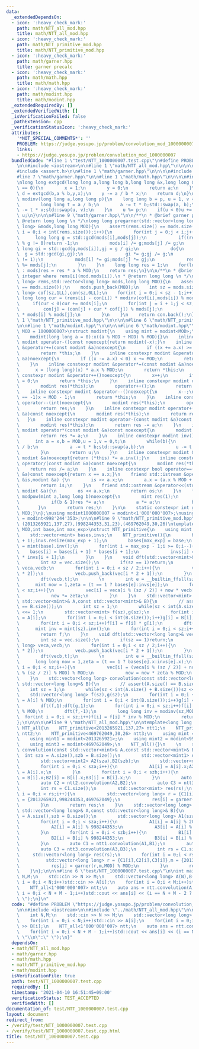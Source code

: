 ```yaml
---
data:
  _extendedDependsOn:
  - icon: ':heavy_check_mark:'
    path: math/NTT_all_mod.hpp
    title: math/NTT_all_mod.hpp
  - icon: ':heavy_check_mark:'
    path: math/NTT_primitive_mod.hpp
    title: math/NTT_primitive_mod.hpp
  - icon: ':heavy_check_mark:'
    path: math/garner.hpp
    title: garner precalc
  - icon: ':heavy_check_mark:'
    path: math/math.hpp
    title: math/math.hpp
  - icon: ':heavy_check_mark:'
    path: math/modint.hpp
    title: math/modint.hpp
  _extendedRequiredBy: []
  _extendedVerifiedWith: []
  _isVerificationFailed: false
  _pathExtension: cpp
  _verificationStatusIcon: ':heavy_check_mark:'
  attributes:
    '*NOT_SPECIAL_COMMENTS*': ''
    PROBLEM: https://judge.yosupo.jp/problem/convolution_mod_1000000007
    links:
    - https://judge.yosupo.jp/problem/convolution_mod_1000000007
  bundledCode: "#line 1 \"test/NTT_1000000007.test.cpp\"\n#define PROBLEM \"https://judge.yosupo.jp/problem/convolution_mod_1000000007\"\
    \n\n#include <iostream>\n\n#line 1 \"math/NTT_all_mod.hpp\"\n\n\n\n#include <vector>\n\
    #include <assert.h>\n\n#line 1 \"math/garner.hpp\"\n\n\n\n#include <numeric>\n\
    #line 7 \"math/garner.hpp\"\n\n#line 1 \"math/math.hpp\"\n\n\n\n#include <algorithm>\n\
    \nlong long extgcd(long long a,long long b,long long &x,long long &y){\n    if(b\
    \ == 0){\n        x = 1;\n        y = 0;\n        return a;\n    }\n    long long\
    \ d = extgcd(b,a % b,y,x);\n    y -= a / b * x;\n    return d;\n}\n\nlong long\
    \ modinv(long long a,long long p){\n    long long b = p, u = 1, v = 0;\n    while(b){\n\
    \        long long t = a / b;\n        a -= t * b;std::swap(a, b);\n        u\
    \ -= t * v;std::swap(u, v);\n    }\n    u %= p;\n    if(u < 0)u += p;\n    return\
    \ u;\n}\n\n\n#line 9 \"math/garner.hpp\"\n\n/**\n * @brief garner precalc\n *\
    \ @return long long \n */\nlong long pregarner(std::vector<long long> &rems,std::vector<long\
    \ long> &mods,long long MOD){\n    assert(rems.size() == mods.size());\n    for(int\
    \ i = 0;i < int(rems.size());i++){\n        for(int j = 0;j < i;j++){\n      \
    \      long long g = std::gcd(mods[i],mods[j]);\n            if((rems[i] - rems[j])\
    \ % g != 0)return -1;\n            mods[i] /= g;mods[j] /= g;\n            long\
    \ long gi = std::gcd(g,mods[i]),gj = g / gi;\n            do{\n              \
    \  g = std::gcd(gi,gj);\n                gi *= g;gj /= g;\n            }while(g\
    \ != 1);\n            mods[i] *= gi;mods[j] *= gj;\n            rems[i] %= mods[i];rems[j]\
    \ %= mods[j];\n        }\n    }\n    long long res = 1;\n    for(long long &a\
    \ : mods)res = res * a % MOD;\n    return res;\n}\n\n/**\n * @brief returns a\
    \ integer where rems[i](mod.mods[i]).\n * @return long long \n */\nlong long garner(std::vector<long\
    \ long> rems,std::vector<long long> mods,long long MOD){\n    assert(rems.size()\
    \ == mods.size());\n    mods.push_back(MOD);\n    int sz = mods.size();\n    std::vector<long\
    \ long> cof(sz,1LL),con(sz,0LL);\n    for(int i = 0;i < sz - 1;i++){\n       \
    \ long long cur = (rems[i] - con[i]) * modinv(cof[i],mods[i]) % mods[i];\n   \
    \     if(cur < 0)cur += mods[i];\n        for(int j = i + 1;j < sz;j++){\n   \
    \         con[j] = (con[j] + cur * cof[j]) % mods[j];\n            cof[j] = cof[j]\
    \ * mods[i] % mods[j];\n        }\n    }\n    return con.back();\n}\n\n\n#line\
    \ 1 \"math/NTT_primitive_mod.hpp\"\n\n\n\n#line 6 \"math/NTT_primitive_mod.hpp\"\
    \n\n#line 1 \"math/modint.hpp\"\n\n\n\n#line 6 \"math/modint.hpp\"\n\ntemplate<int\
    \ MOD = 1000000007>\nstruct modint{\n    using mint = modint<MOD>;\n    int x;\n\
    \    modint(long long a = 0):x((a % MOD + MOD) % MOD){}\n    inline constexpr\
    \ modint operator-()const noexcept{return modint(-x);}\n    inline constexpr modint\
    \ &operator+=(const modint &a)noexcept{\n        if ((x += a.x) >= MOD) x -= MOD;\n\
    \        return *this;\n    }\n    inline constexpr modint &operator-=(const modint\
    \ &a)noexcept{\n        if ((x -= a.x) < 0) x += MOD;\n        return *this;\n\
    \    }\n    inline constexpr modint &operator*=(const modint &a)noexcept{\n  \
    \      x = (long long)(x) * a.x % MOD;\n        return *this;\n    }\n    inline\
    \ constexpr modint &operator++()noexcept{\n        x++;\n        if(x == MOD)x\
    \ = 0;\n        return *this;\n    }\n    inline constexpr modint operator++(int)noexcept{\n\
    \        modint res(*this);\n        operator++();\n        return res;\n    }\n\
    \    inline constexpr modint &operator--()noexcept{\n        x--;\n        if(x\
    \ == -1)x = MOD - 1;\n        return *this;\n    }\n    inline constexpr modint\
    \ operator--(int)noexcept{\n        modint res(*this);\n        operator--();\n\
    \        return res;\n    }\n    inline constexpr modint operator+(const modint\
    \ &a)const noexcept{\n        modint res(*this);\n        return res += a;\n \
    \   }\n    inline constexpr modint operator-(const modint &a)const noexcept{\n\
    \        modint res(*this);\n        return res -= a;\n    }\n    inline constexpr\
    \ modint operator*(const modint &a)const noexcept{\n        modint res(*this);\n\
    \        return res *= a;\n    }\n    inline constexpr modint inv()const{\n  \
    \      int a = x,b = MOD,u = 1,v = 0,t;\n        while(b){\n            t = a\
    \ / b;\n            a -= t * b;std::swap(a,b);\n            u -= t * v;std::swap(u,v);\n\
    \        }\n        return u;\n    }\n    inline constexpr modint &operator/=(const\
    \ modint &a)noexcept{return (*this) *= a.inv();}\n    inline constexpr modint\
    \ operator/(const modint &a)const noexcept{\n        modint res(*this);\n    \
    \    return res /= a;\n    }\n    inline constexpr bool operator==(const modint\
    \ &a)const noexcept{return x == a.x;}\n    friend std::istream &operator>>(std::istream\
    \ &is,modint &a) {\n        is >> a.x;\n        a.x = (a.x % MOD + MOD) % MOD;\n\
    \        return is;\n    }\n    friend std::ostream &operator<<(std::ostream &os,const\
    \ modint &a){\n        os << a.x;\n        return os;\n    }\n    friend mint\
    \ modpow(mint a,long long b)noexcept{\n        mint res(1);\n        while(b){\n\
    \            if(b & 1)res *= a;\n            a *= a;\n            b >>= 1;\n \
    \       }\n        return res;\n    }\n\n    static constexpr int get_mod(){return\
    \ MOD;}\n};\nusing modint1000000007 = modint<1'000'000'007>;\nusing modint998244353\
    \ = modint<998'244'353>;\n\n\n#line 9 \"math/NTT_primitive_mod.hpp\"\n\n//ex.\
    \ (2013265921,137,27),(998244353,31,23),(469762049,30,26)\ntemplate<long long\
    \ MOD,int base,int max_exp>\nstruct NTT_primitive{\n    using mint = modint<MOD>;\n\
    \    std::vector<mint> bases,invs;\n    NTT_primitive(){\n        bases.resize(max_exp\
    \ + 1);invs.resize(max_exp + 1);\n        bases[max_exp] = base;\n        invs[max_exp]\
    \ = mint(base).inv();\n        for(int i = max_exp - 1;i >= 0;i--){\n        \
    \    bases[i] = bases[i + 1] * bases[i + 1];\n            invs[i] = invs[i + 1]\
    \ * invs[i + 1];\n        }\n    }\n    void dft(std::vector<mint>& vec,int t){\n\
    \        int sz = vec.size();\n        if(sz == 1)return;\n        std::vector<mint>\
    \ veca,vecb;\n        for(int i = 0;i < sz / 2;i++){\n            veca.push_back(vec[i\
    \ * 2]);\n            vecb.push_back(vec[i * 2 + 1]);\n        }\n        dft(veca,t);\n\
    \        dft(vecb,t);\n        \n        int e = __builtin_ffsll(sz) - 1;\n  \
    \      mint now = 1,zeta = (t == 1 ? bases[e]:invs[e]);\n        for(int i = 0;i\
    \ < sz;i++){\n            vec[i] = veca[i % (sz / 2)] + now * vecb[i % (sz / 2)];\n\
    \            now *= zeta;\n        }\n    }\n    std::vector<mint> convolution(const\
    \ std::vector<mint>& A,const std::vector<mint>& B){\n        // assert(A.size()\
    \ == B.size());\n        int sz = 1;\n        while(sz < int(A.size() + B.size()))sz\
    \ <<= 1;\n        std::vector<mint> f(sz),g(sz);\n        for(int i = 0;i < int(A.size());i++)f[i]\
    \ = A[i];\n        for(int i = 0;i < int(B.size());i++)g[i] = B[i];\n        dft(f,1);dft(g,1);\n\
    \        for(int i = 0;i < sz;i++)f[i] = f[i] * g[i];\n        dft(f,-1);\n  \
    \      mint inv = mint(sz).inv();\n        for(int i = 0;i < sz;i++)f[i] *= inv;\n\
    \        return f;\n    }\n    void dft(std::vector<long long>& vec,int t){\n\
    \        int sz = vec.size();\n        if(sz == 1)return;\n        std::vector<long\
    \ long> veca,vecb;\n        for(int i = 0;i < sz / 2;i++){\n            veca.push_back(vec[i\
    \ * 2]);\n            vecb.push_back(vec[i * 2 + 1]);\n        }\n        dft(veca,t);\n\
    \        dft(vecb,t);\n        \n        int e = __builtin_ffsll(sz) - 1;\n  \
    \      long long now = 1,zeta = (t == 1 ? bases[e].x:invs[e].x);\n        for(int\
    \ i = 0;i < sz;i++){\n            vec[i] = (veca[i % (sz / 2)] + now * vecb[i\
    \ % (sz / 2)] % MOD) % MOD;\n            now = now * zeta % MOD;\n        }\n\
    \    }\n    std::vector<long long> convolution(const std::vector<long long>& A,const\
    \ std::vector<long long>& B){\n        // assert(A.size() == B.size());\n    \
    \    int sz = 1;\n        while(sz < int(A.size() + B.size()))sz <<= 1;\n    \
    \    std::vector<long long> f(sz),g(sz);\n        for(int i = 0;i < int(A.size());i++)f[i]\
    \ = A[i] % MOD;\n        for(int i = 0;i < int(B.size());i++)g[i] = B[i] % MOD;\n\
    \        dft(f,1);dft(g,1);\n        for(int i = 0;i < sz;i++)f[i] = f[i] * g[i]\
    \ % MOD;\n        dft(f,-1);\n        long long inv = modinv(sz,MOD);\n      \
    \  for(int i = 0;i < sz;i++)f[i] = f[i] * inv % MOD;\n        return f;\n    }\n\
    };\n\n\n\n\n#line 9 \"math/NTT_all_mod.hpp\"\n\ntemplate<long long MOD>\nstruct\
    \ NTT_all{\n    NTT_primitive<2013265921,137,27> ntt1;\n    NTT_primitive<998244353,31,23>\
    \ ntt2;\n    NTT_primitive<469762049,30,26> ntt3;\n    using mint = modint<MOD>;\n\
    \    using mint1 = modint<2013265921>;\n    using mint2 = modint<998244353>;\n\
    \    using mint3 = modint<469762049>;\n    NTT_all(){}\n    \n    std::vector<mint>\
    \ convolution(const std::vector<mint>& A,const std::vector<mint>& B){\n      \
    \  int sza = A.size(),szb = B.size();\n        std::vector<mint1> A1(sza),B1(szb);\n\
    \        std::vector<mint2> A2(sza),B2(szb);\n        std::vector<mint3> A3(sza),B3(szb);\n\
    \        for(int i = 0;i < sza;i++){\n            A1[i] = A[i].x;A2[i] = A[i].x;A3[i]\
    \ = A[i].x;\n        }\n        for(int i = 0;i < szb;i++){\n            B1[i]\
    \ = B[i].x;B2[i] = B[i].x;B3[i] = B[i].x;\n        }\n        auto C1 = ntt1.convolution(A1,B1);\n\
    \        auto C2 = ntt2.convolution(A2,B2);\n        auto C3 = ntt3.convolution(A3,B3);\n\
    \        int rs = C1.size();\n        std::vector<mint> res(rs);\n        for(int\
    \ i = 0;i < rs;i++){\n            std::vector<long long> r = {C1[i].x,C2[i].x,C3[i].x},m\
    \ = {2013265921,998244353,469762049};\n            res[i] = garner(r,m,MOD);\n\
    \        }\n        return res;\n    }\n    std::vector<long long> convolution(const\
    \ std::vector<long long>& A,const std::vector<long long>& B){\n        int sza\
    \ = A.size(),szb = B.size();\n        std::vector<long long> A1(sza),B1(szb),A2(sza),B2(szb),A3(sza),B3(szb);\n\
    \        for(int i = 0;i < sza;i++){\n            A1[i] = A[i] % 2013265921;\n\
    \            A2[i] = A[i] % 998244353;\n            A3[i] = A[i] % 469762049;\n\
    \        }\n        for(int i = 0;i < szb;i++){\n            B1[i] = B[i] % 2013265921;\n\
    \            B2[i] = B[i] % 998244353;\n            B3[i] = B[i] % 469762049;\n\
    \        }\n        auto C1 = ntt1.convolution(A1,B1);\n        auto C2 = ntt2.convolution(A2,B2);\n\
    \        auto C3 = ntt3.convolution(A3,B3);\n        int rs = C1.size();\n   \
    \     std::vector<long long> res(rs);\n        for(int i = 0;i < rs;i++){\n  \
    \          std::vector<long long> r = {C1[i],C2[i],C3[i]},m = {2013265921,998244353,469762049};\n\
    \            res[i] = garner(r,m,MOD) % MOD;\n        }\n        return res;\n\
    \    }\n};\n\n\n#line 6 \"test/NTT_1000000007.test.cpp\"\n\nint main(){\n    int\
    \ N,M;\n    std::cin >> N >> M;\n    std::vector<long long> A(N),B(M);\n    for(int\
    \ i = 0;i < N;i++)std::cin >> A[i];\n    for(int i = 0;i < M;i++)std::cin >> B[i];\n\
    \    NTT_all<1'000'000'007> ntt;\n    auto ans = ntt.convolution(A,B);\n    for(int\
    \ i = 0;i < N + M - 1;i++)std::cout << ans[i] << (i == N + M - 2 ? \"\\n\":\"\
    \ \");\n}\n"
  code: "#define PROBLEM \"https://judge.yosupo.jp/problem/convolution_mod_1000000007\"\
    \n\n#include <iostream>\n\n#include \"../math/NTT_all_mod.hpp\"\n\nint main(){\n\
    \    int N,M;\n    std::cin >> N >> M;\n    std::vector<long long> A(N),B(M);\n\
    \    for(int i = 0;i < N;i++)std::cin >> A[i];\n    for(int i = 0;i < M;i++)std::cin\
    \ >> B[i];\n    NTT_all<1'000'000'007> ntt;\n    auto ans = ntt.convolution(A,B);\n\
    \    for(int i = 0;i < N + M - 1;i++)std::cout << ans[i] << (i == N + M - 2 ?\
    \ \"\\n\":\" \");\n}"
  dependsOn:
  - math/NTT_all_mod.hpp
  - math/garner.hpp
  - math/math.hpp
  - math/NTT_primitive_mod.hpp
  - math/modint.hpp
  isVerificationFile: true
  path: test/NTT_1000000007.test.cpp
  requiredBy: []
  timestamp: '2021-04-10 16:51:45+09:00'
  verificationStatus: TEST_ACCEPTED
  verifiedWith: []
documentation_of: test/NTT_1000000007.test.cpp
layout: document
redirect_from:
- /verify/test/NTT_1000000007.test.cpp
- /verify/test/NTT_1000000007.test.cpp.html
title: test/NTT_1000000007.test.cpp
---
```

